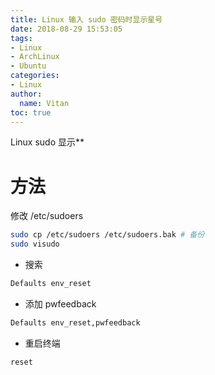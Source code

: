 ```yaml
---
title: Linux 输入 sudo 密码时显示星号
date: 2018-08-29 15:53:05
tags:
- Linux
- ArchLinux
- Ubuntu
categories:
- Linux
author:
  name: Vitan
toc: true
---
```

Linux sudo  显示** 
<!--more-->
# 方法
修改 /etc/sudoers

```sh
sudo cp /etc/sudoers /etc/sudoers.bak # 备份
sudo visudo
```

- 搜索

```sh
Defaults env_reset
```

- 添加 pwfeedback
    
```sh
Defaults env_reset,pwfeedback
```

- 重启终端

```sh
reset
```
